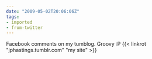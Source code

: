 ```yaml
---
date: "2009-05-02T20:06:06Z"
tags:
- imported
- from-twitter
---
```

Facebook comments on my tumblog. Groovy :P {{< linkrot "jphastings.tumblr.com" "my site" >}}
